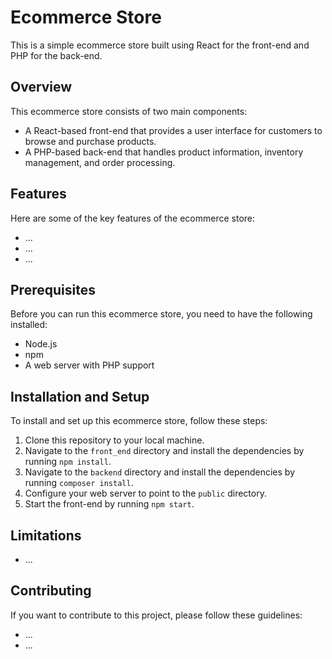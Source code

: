 # Ecommerce Store

This is a simple ecommerce store built using React for the front-end and PHP for the back-end.

## Overview

This ecommerce store consists of two main components:

- A React-based front-end that provides a user interface for customers to browse and purchase products.
- A PHP-based back-end that handles product information, inventory management, and order processing.

## Features

Here are some of the key features of the ecommerce store:

- ...
- ...
- ...

## Prerequisites

Before you can run this ecommerce store, you need to have the following installed:

- Node.js
- npm
- A web server with PHP support

## Installation and Setup

To install and set up this ecommerce store, follow these steps:

1. Clone this repository to your local machine.
2. Navigate to the `front_end` directory and install the dependencies by running `npm install`.
3. Navigate to the `backend` directory and install the dependencies by running `composer install`.
4. Configure your web server to point to the `public` directory.
5. Start the front-end by running `npm start`.

## Limitations

- ...

## Contributing

If you want to contribute to this project, please follow these guidelines:

- ...
- ...
